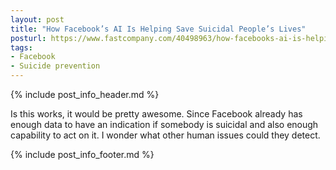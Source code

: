 ```yaml
---
layout: post
title: "How Facebook’s AI Is Helping Save Suicidal People’s Lives"
posturl: https://www.fastcompany.com/40498963/how-facebooks-ai-is-helping-save-suicidal-peoples-lives
tags:
- Facebook
- Suicide prevention
---
```


{% include post_info_header.md %}

Is this works, it would be pretty awesome. Since Facebook already has enough data to have an indication if somebody is suicidal and also enough capability to act on it. I wonder what other human issues could they detect.

<!--more-->
{% include post_info_footer.md %}
